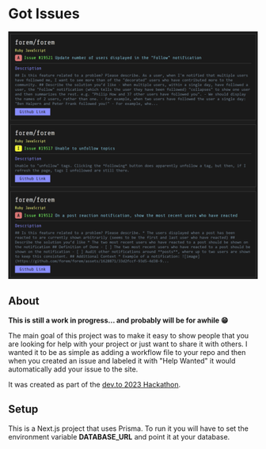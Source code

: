 # Got Issues

![screenshot](screenshot.png)

## About

**This is still a work in progress... and probably will be for awhile 😁**

The main goal of this project was to make it easy to show people that you are looking for help with your project or just want to share it with others. I wanted it to be as simple as adding a workflow file to your repo and then when you created an issue and labeled it with "Help Wanted" it would automatically add your issue to the site.

It was created as part of the [dev.to 2023 Hackathon](https://dev.to/devteam/announcing-the-github-dev-2023-hackathon-4ocn).

## Setup

This is a Next.js project that uses Prisma. To run it you will have to set the environment variable **DATABASE_URL** and point it at your database.
